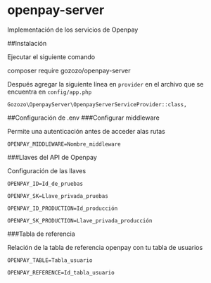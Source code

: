 # openpay-server

Implementación de los servicios de Openpay 


##Instalación

Ejecutar el siguiente comando

composer require gozozo/openpay-server

Después agregar la siguiente línea  en ```provider``` en el archivo que se encuentra en ```config/app.php```

```Gozozo\OpenpayServer\OpenpayServerServiceProvider::class,```

##Configuración de .env
###Configurar middleware 

Permite una autenticación antes de acceder alas rutas

```OPENPAY_MIDDLEWARE=Nombre_middleware```

###Llaves del API de Openpay

Configuración de las llaves 

```OPENPAY_ID=Id_de_pruebas```

```OPENPAY_SK=Llave_privada_pruebas```

```OPENPAY_ID_PRODUCTION=Id_producción```

```OPENPAY_SK_PRODUCTION=Llave_privada_producción```

###Tabla de referencia

Relación de la tabla de referencia openpay con tu tabla de usuarios 

```OPENPAY_TABLE=Tabla_usuario```

```OPENPAY_REFERENCE=Id_tabla_usuario```